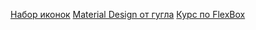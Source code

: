 [Набор иконок](http://cssicon.space/#/)
[Material Design от гугла](https://material.io/)
[Курс по FlexBox](https://www.youtube.com/watch?v=RNjnRA0QSug)